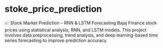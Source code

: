# stoke_price_prediction
📈 Stock Market Prediction – RNN &amp; LSTM Forecasting Bajaj Finance stock prices using statistical analysis, RNN, and LSTM models. This project involves data preprocessing, trend analysis, and deep learning-based time series forecasting to improve prediction accuracy.
